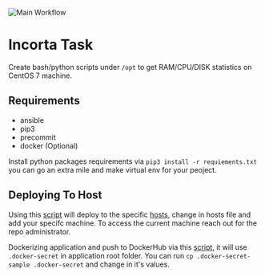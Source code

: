 ![Main Workflow](https://github.com/MustafaSaber/incorta-task/actions/workflows/mainwf.yml/badge.svg)
# Incorta Task

Create bash/python scripts under `/opt` to get RAM/CPU/DISK statistics on CentOS 7 machine.

## Requirements

* ansible
* pip3
* precommit
* docker (Optional)

Install python packages requirements via `pip3 install -r requiements.txt` you can go an extra mile and make virtual env for your peoject.

## Deploying To Host

Using this [script](./scripts/deploy_server.sh) will deploy to the specific [hosts](./ansible/hosts), change in hosts file and add your specifc machine. To access the current machine reach out for the repo administrator.

Dockerizing application and push to DockerHub via this [script](./scripts/publish_dockerhub.sh), it will use `.docker-secret` in application root folder. You can run `cp .docker-secret-sample .docker-secret` and change in it's values.
